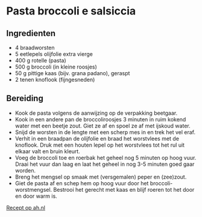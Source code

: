 # Pasta broccoli e salsiccia

## Ingredienten

- 4 braadworsten
- 5 eetlepels olijfolie extra vierge
- 400 g rotelle (pasta)
- 500 g broccoli (in kleine roosjes)
- 50 g pittige kaas (bijv. grana padano), geraspt
- 2 tenen knoflook (fijngesneden)

## Bereiding

- Kook de pasta volgens de aanwijzing op de verpakking beetgaar.
- Kook in een andere pan de broccoliroosjes 3 minuten in ruim kokend water met een beetje zout. Giet ze af en spoel ze af met ijskoud water.
- Snijd de worsten in de lengte met een scherp mes in en trek het vel eraf.
- Verhit in een braadpan de olijfolie en braad het worstvlees met de knoflook. Druk met een houten lepel op het worstvlees tot het rul uit elkaar valt en bruin kleurt.
- Voeg de broccoli toe en roerbak het geheel nog 5 minuten op hoog vuur. Draai het vuur dan laag en laat het geheel in nog 3-5 minuten goed gaar worden.
- Breng het mengsel op smaak met (versgemalen) peper en (zee)zout.
- Giet de pasta af en schep hem op hoog vuur door het broccoli-worstmengsel. Bestrooi het gerecht met kaas en blijf roeren tot het door en door warm is.

[Recept op ah.nl](https://www.ah.nl/allerhande/recept/R-R457354/pasta-broccoli-e-salsiccia)
